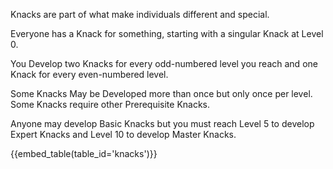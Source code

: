 Knacks are part of what make individuals different and special.

Everyone has a Knack for something, starting with a singular Knack at Level 0.

You Develop two Knacks for every odd-numbered level you reach and one Knack for every
even-numbered level.

Some Knacks May be Developed more than once but only once per level. Some Knacks
require other Prerequisite Knacks.

Anyone may develop Basic Knacks but you must reach Level 5 to develop Expert Knacks
and Level 10 to develop Master Knacks.

{{embed_table(table_id='knacks')}}
